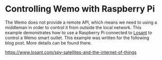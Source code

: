 # Controlling Wemo with Raspberry Pi
The Wemo does not provide a remote API, which means we need to using a middleman in order to control it from outside the local network. This example demonstrates how to use a Raspberry Pi connected to [Losant](https://www.losant.com) to control a Wemo smart outlet. This example was written for the following blog post. More details can be found there.

https://www.losant.com/spy-satellites-and-the-internet-of-things
